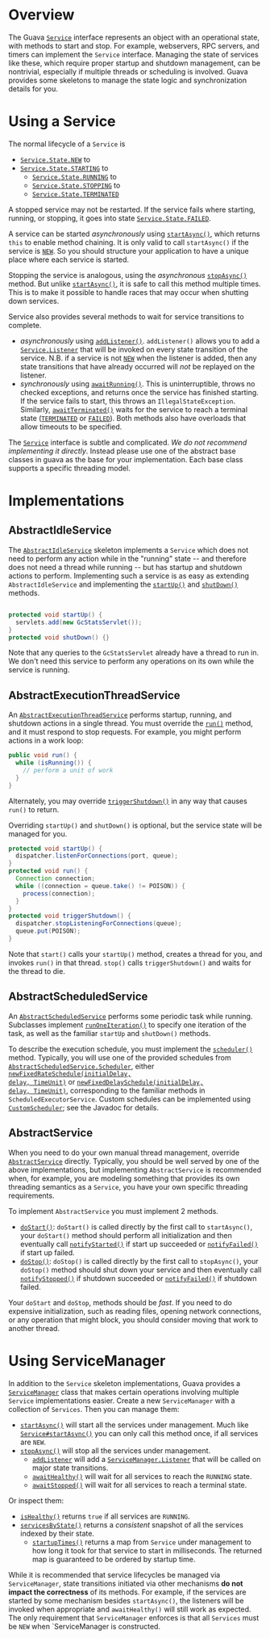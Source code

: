 # Overview
The Guava <a href='http://google.github.io/guava/releases/snapshot/api/docs/com/google/common/util/concurrent/Service.html'><code>Service</code></a> interface represents an object with an operational state, with methods to start and stop.  For example, webservers, RPC servers, and timers can implement the `Service` interface.  Managing the state of services like these, which require proper startup and shutdown management, can be nontrivial, especially if multiple threads or scheduling is involved.  Guava provides some skeletons to manage the state logic and synchronization details for you.

# Using a Service

The normal lifecycle of a `Service` is

* <a href='http://google.github.io/guava/releases/snapshot/api/docs/com/google/common/util/concurrent/Service.State.html#NEW'><code>Service.State.NEW</code></a> to
* <a href='http://google.github.io/guava/releases/snapshot/api/docs/com/google/common/util/concurrent/Service.State.html#STARTING'><code>Service.State.STARTING</code></a> to
    * <a href='http://google.github.io/guava/releases/snapshot/api/docs/com/google/common/util/concurrent/Service.State.html#RUNNING'><code>Service.State.RUNNING</code></a> to
    * <a href='http://google.github.io/guava/releases/snapshot/api/docs/com/google/common/util/concurrent/Service.State.html#STOPPING'><code>Service.State.STOPPING</code></a> to
    * <a href='http://google.github.io/guava/releases/snapshot/api/docs/com/google/common/util/concurrent/Service.State.html#TERMINATED'><code>Service.State.TERMINATED</code></a>

A stopped service may not be restarted.  If the service fails where starting, running, or stopping, it goes into state <a href='http://google.github.io/guava/releases/snapshot/api/docs/com/google/common/util/concurrent/Service.State.html#FAILED'><code>Service.State.FAILED</code></a>.

A service can be started _asynchronously_ using <a href='http://google.github.io/guava/releases/snapshot/api/docs/com/google/common/util/concurrent/Service.html#startAsync()'><code>startAsync()</code></a>, which returns `this` to enable method chaining.  It is only valid to call `startAsync()` if the service is <a href='http://google.github.io/guava/releases/snapshot/api/docs/com/google/common/util/concurrent/Service.State.html#NEW'><code>NEW</code></a>.  So you should structure your application to have a unique place where each service is started.

Stopping the service is analogous, using the _asynchronous_ <a href='http://google.github.io/guava/releases/snapshot/api/docs/com/google/common/util/concurrent/Service.html#stopAsync()'><code>stopAsync()</code></a> method.  But unlike <a href='http://google.github.io/guava/releases/snapshot/api/docs/com/google/common/util/concurrent/Service.html#startAsync()'><code>startAsync()</code></a>, it is safe to call this method multiple times.  This is to make it possible to handle races that may occur when shutting down services.

Service also provides several methods to wait for service transitions to complete.
* _asynchronously_ using <a href='http://google.github.io/guava/releases/snapshot/api/docs/com/google/common/util/concurrent/Service.html#addListener()'><code>addListener()</code></a>.  `addListener()` allows you to add a <a href='http://google.github.io/guava/releases/snapshot/api/docs/com/google/common/util/concurrent/Service.Listener.html'><code>Service.Listener</code></a> that will be invoked on every state transition of the service.  N.B. if a service is not <a href='http://google.github.io/guava/releases/snapshot/api/docs/com/google/common/util/concurrent/Service.State.html#NEW'><code>NEW</code></a> when the listener is added, then any state transitions that have already occurred will _not_ be replayed on the listener.
* _synchronously_ using <a href='http://google.github.io/guava/releases/snapshot/api/docs/com/google/common/util/concurrent/Service.html#awaitRunning()'><code>awaitRunning()</code></a>.  This is uninterruptible, throws no checked exceptions, and returns once the service has finished starting.  If the service fails to start, this throws an `IllegalStateException`.  Similarly, <a href='http://google.github.io/guava/releases/snapshot/api/docs/com/google/common/util/concurrent/Service.html#awaitTerminated()'><code>awaitTerminated()</code></a> waits for the service to reach a terminal state (<a href='http://google.github.io/guava/releases/snapshot/api/docs/com/google/common/util/concurrent/Service.State.html#TERMINATED'><code>TERMINATED</code></a> or <a href='http://google.github.io/guava/releases/snapshot/api/docs/com/google/common/util/concurrent/Service.State.html#FAILED'><code>FAILED</code></a>).  Both methods also have overloads that allow timeouts to be specified.

The <a href='http://google.github.io/guava/releases/snapshot/api/docs/com/google/common/util/concurrent/Service.html'><code>Service</code></a> interface is subtle and complicated.  _We do not recommend implementing it directly_.  Instead please use one of the abstract base classes in guava as the base for your implementation.  Each base class supports a specific threading model.

# Implementations
## AbstractIdleService
The <a href='http://google.github.io/guava/releases/snapshot/api/docs/com/google/common/util/concurrent/AbstractIdleService.html'><code>AbstractIdleService</code></a> skeleton implements a `Service` which does not need to perform any action while in the "running" state -- and therefore does not need a thread while running -- but has startup and shutdown actions to perform.  Implementing such a service is as easy as extending `AbstractIdleService` and implementing the <a href='http://google.github.io/guava/releases/snapshot/api/docs/com/google/common/util/concurrent/AbstractIdleService.html#startUp()'><code>startUp()</code></a> and <a href='http://google.github.io/guava/releases/snapshot/api/docs/com/google/common/util/concurrent/AbstractIdleService.html#shutDown()'><code>shutDown()</code></a> methods.

```java

protected void startUp() {
  servlets.add(new GcStatsServlet());
}
protected void shutDown() {}
```

Note that any queries to the `GcStatsServlet` already have a thread to run in.  We don't need this service to perform any operations on its own while the service is running.

## AbstractExecutionThreadService
An <a href='http://google.github.io/guava/releases/snapshot/api/docs/com/google/common/util/concurrent/AbstractExecutionThreadService.html'><code>AbstractExecutionThreadService</code></a> performs startup, running, and shutdown actions in a single thread.  You must override the <a href='http://google.github.io/guava/releases/snapshot/api/docs/com/google/common/util/concurrent/AbstractExecutionThreadService.html#run()'><code>run()</code></a> method, and it must respond to stop requests.  For example, you might perform actions in a work loop:

```java
public void run() {
  while (isRunning()) {
    // perform a unit of work
  }
}
```

Alternately, you may override <a href='http://google.github.io/guava/releases/snapshot/api/docs/com/google/common/util/concurrent/AbstractExecutionThreadService.html#triggerShutdown()'><code>triggerShutdown()</code></a> in any way that causes `run()` to return.

Overriding `startUp()` and `shutDown()` is optional, but the service state will be managed for you.

```java
protected void startUp() {
  dispatcher.listenForConnections(port, queue);
}
protected void run() {
  Connection connection;
  while ((connection = queue.take() != POISON)) {
    process(connection);
  }
}
protected void triggerShutdown() {
  dispatcher.stopListeningForConnections(queue);
  queue.put(POISON);
}
```

Note that `start()` calls your `startUp()` method, creates a thread for you, and invokes `run()` in that thread.  `stop()` calls `triggerShutdown()` and waits for the thread to die.

## AbstractScheduledService
An <a href='http://google.github.io/guava/releases/snapshot/api/docs/com/google/common/util/concurrent/AbstractScheduledService.html'><code>AbstractScheduledService</code></a> performs some periodic task while running.  Subclasses implement <a href='http://google.github.io/guava/releases/snapshot/api/docs/com/google/common/util/concurrent/AbstractScheduledService.html#runOneIteration()'><code>runOneIteration()</code></a> to specify one iteration of the task, as well as the familiar `startUp` and `shutDown()` methods.

To describe the execution schedule, you must implement the <a href='http://google.github.io/guava/releases/snapshot/api/docs/com/google/common/util/concurrent/AbstractScheduledService.html#scheduler()'><code>scheduler()</code></a> method.  Typically, you will use one of the provided schedules from <a href='http://google.github.io/guava/releases/snapshot/api/docs/com/google/common/util/concurrent/AbstractScheduledService.Scheduler.html'><code>AbstractScheduledService.Scheduler</code></a>, either <a href='http://google.github.io/guava/releases/snapshot/api/docs/com/google/common/util/concurrent/AbstractScheduledService.Scheduler.html#newFixedRateSchedule(long, long, java.util.concurrent.TimeUnit)'><code>newFixedRateSchedule(initialDelay, delay, TimeUnit)</code></a> or <a href='http://google.github.io/guava/releases/snapshot/api/docs/com/google/common/util/concurrent/AbstractScheduledService.Scheduler.html#newFixedDelaySchedule(long, long, java.util.concurrent.TimeUnit)'><code>newFixedDelaySchedule(initialDelay, delay, TimeUnit)</code></a>, corresponding to the familiar methods in `ScheduledExecutorService`.  Custom schedules can be implemented using <a href='http://google.github.io/guava/releases/snapshot/api/docs/com/google/common/util/concurrent/AbstractScheduledService.CustomScheduler.html'><code>CustomScheduler</code></a>; see the Javadoc for details.

## AbstractService
When you need to do your own manual thread management, override <a href='http://google.github.io/guava/releases/snapshot/api/docs/com/google/common/util/concurrent/AbstractService.html'><code>AbstractService</code></a> directly. Typically, you should be well served by one of the above implementations, but implementing `AbstractService` is recommended when, for example, you are modeling something that provides its own threading semantics as a `Service`, you have your own specific threading requirements.

To implement `AbstractService` you must implement 2 methods.
* <a href='http://google.github.io/guava/releases/snapshot/api/docs/com/google/common/util/concurrent/AbstractService.html#doStart()'><code>doStart()</code></a>:  `doStart()` is called directly by the first call to `startAsync()`, your `doStart()` method should perform all initialization and then eventually call <a href='http://google.github.io/guava/releases/snapshot/api/docs/com/google/common/util/concurrent/AbstractService.html#notifyStarted()'><code>notifyStarted()</code></a> if start up succeeded or <a href='http://google.github.io/guava/releases/snapshot/api/docs/com/google/common/util/concurrent/AbstractService.html#notifyFailed(java.lang.Throwable)'><code>notifyFailed()</code></a> if start up failed.
* <a href='http://google.github.io/guava/releases/snapshot/api/docs/com/google/common/util/concurrent/AbstractService.html#doStop()'><code>doStop()</code></a>:  `doStop()` is called directly by the first call to `stopAsync()`, your `doStop()` method should shut down your service and then eventually call <a href='http://google.github.io/guava/releases/snapshot/api/docs/com/google/common/util/concurrent/AbstractService.html#notifyStopped()'><code>notifyStopped()</code></a> if shutdown succeeded or <a href='http://google.github.io/guava/releases/snapshot/api/docs/com/google/common/util/concurrent/AbstractService.html#notifyFailed(java.lang.Throwable)'><code>notifyFailed()</code></a> if shutdown failed.

Your `doStart` and `doStop`, methods should be _fast_.  If you need to do expensive initialization, such as reading files, opening network connections, or any operation that might block, you should consider moving that work to another thread.

# Using ServiceManager

In addition to the `Service` skeleton implementations, Guava provides a <a href='http://google.github.io/guava/releases/snapshot/api/docs/com/google/common/util/concurrent/ServiceManager.html'><code>ServiceManager</code></a> class that makes certain operations involving multiple `Service` implementations easier.  Create a new `ServiceManager` with a collection of `Services`.  Then you can manage them:

* <a href='http://google.github.io/guava/releases/snapshot/api/docs/com/google/common/util/concurrent/ServiceManager.html#startAsync()'><code>startAsync()</code></a> will start all the services under management. Much like <a href='http://google.github.io/guava/releases/snapshot/api/docs/com/google/common/util/concurrent/Service.html#startAsync()'><code>Service#startAsync()</code></a> you can only call this method once, if all services are `NEW`.
* <a href='http://google.github.io/guava/releases/snapshot/api/docs/com/google/common/util/concurrent/ServiceManager.html#stopAsync()'><code>stopAsync()</code></a> will stop all the services under management.
    * <a href='http://google.github.io/guava/releases/snapshot/api/docs/com/google/common/util/concurrent/ServiceManager.html#addListener(com.google.common.util.concurrent.ServiceManager.Listener, java.util.concurrent.Executor)'><code>addListener</code></a> will add a <a href='http://google.github.io/guava/releases/snapshot/api/docs/com/google/common/util/concurrent/ServiceManager.Listener.html'><code>ServiceManager.Listener</code></a> that will be called on major state transitions.
    * <a href='http://google.github.io/guava/releases/snapshot/api/docs/com/google/common/util/concurrent/ServiceManager.html#awaitHealthy()'><code>awaitHealthy()</code></a> will wait for all services to reach the `RUNNING` state.
    * <a href='http://google.github.io/guava/releases/snapshot/api/docs/com/google/common/util/concurrent/ServiceManager.html#awaitStopped()'><code>awaitStopped()</code></a> will wait for all services to reach a terminal state.

Or inspect them:
* <a href='http://google.github.io/guava/releases/snapshot/api/docs/com/google/common/util/concurrent/ServiceManager.html#isHealthy()'><code>isHealthy()</code></a> returns `true` if all services are `RUNNING`.
* <a href='http://google.github.io/guava/releases/snapshot/api/docs/com/google/common/util/concurrent/ServiceManager.html#servicesByState()'><code>servicesByState()</code></a> returns a _consistent_ snapshot of all the services indexed by their state.
    * <a href='http://google.github.io/guava/releases/snapshot/api/docs/com/google/common/util/concurrent/ServiceManager.html#startupTimes()'><code>startupTimes()</code></a> returns a map from `Service` under management to how long it took for that service to start in milliseconds.  The returned map is guaranteed to be ordered by startup time.

While it is recommended that service lifecycles be managed via `ServiceManager`, state transitions initiated via other mechanisms **do not impact the correctness** of its methods. For example, if the services are started by some mechanism besides `startAsync()`, the listeners will be invoked when appropriate and `awaitHealthy()` will still work as expected.  The only requirement that `ServiceManager` enforces is that all `Services` must be `NEW` when `ServiceManager is constructed.
